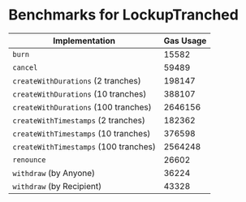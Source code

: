 # Benchmarks for LockupTranched

| Implementation                        | Gas Usage |
| ------------------------------------- | --------- |
| `burn`                                | 15582     |
| `cancel`                              | 59489     |
| `createWithDurations` (2 tranches)    | 198147    |
| `createWithDurations` (10 tranches)   | 388107    |
| `createWithDurations` (100 tranches)  | 2646156   |
| `createWithTimestamps` (2 tranches)   | 182362    |
| `createWithTimestamps` (10 tranches)  | 376598    |
| `createWithTimestamps` (100 tranches) | 2564248   |
| `renounce`                            | 26602     |
| `withdraw` (by Anyone)                | 36224     |
| `withdraw` (by Recipient)             | 43328     |
